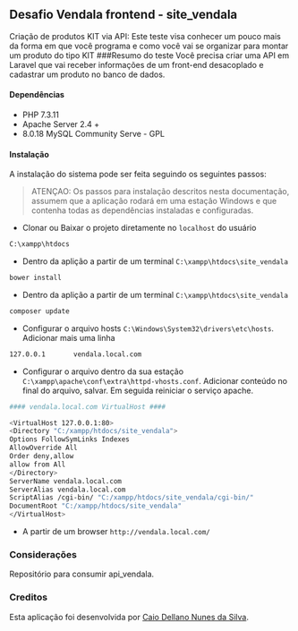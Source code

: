 ## Desafio Vendala frontend - site_vendala
Criação de produtos KIT via API:
Este teste visa conhecer um pouco mais da forma em que você programa e como você vai se organizar para montar um produto do tipo KIT
###Resumo do teste
Você precisa criar uma API em Laravel que vai receber informações de um front-end desacoplado e cadastrar um produto no banco de dados.
#### Dependências
* PHP 7.3.11
* Apache Server 2.4 +
* 8.0.18 MySQL Community Serve - GPL
#### Instalação
A instalação do sistema pode ser feita seguindo os seguintes passos:
> ATENÇAO: Os passos para instalação descritos nesta documentação, assumem que a aplicação rodará em uma estação Windows e que contenha todas as dependências instaladas e configuradas.

* Clonar ou Baixar o projeto diretamente no `localhost` do usuário
```bash
C:\xampp\htdocs
```
* Dentro da aplição a partir de um terminal `C:\xampp\htdocs\site_vendala`
```bash
bower install
```
* Dentro da aplição a partir de um terminal `C:\xampp\htdocs\site_vendala`
```bash
composer update
```

* Configurar o arquivo hosts `C:\Windows\System32\drivers\etc\hosts`. Adicionar mais uma linha
```bash
127.0.0.1       vendala.local.com
```
* Configurar o arquivo dentro da sua estação `C:\xampp\apache\conf\extra\httpd-vhosts.conf`. Adicionar conteúdo no final do arquivo, salvar. Em seguida reiniciar o serviço apache.
```bash
#### vendala.local.com VirtualHost ####			

<VirtualHost 127.0.0.1:80>
<Directory "C:/xampp/htdocs/site_vendala">
Options FollowSymLinks Indexes
AllowOverride All
Order deny,allow
allow from All
</Directory>
ServerName vendala.local.com
ServerAlias vendala.local.com
ScriptAlias /cgi-bin/ "C:/xampp/htdocs/site_vendala/cgi-bin/"
DocumentRoot "C:/xampp/htdocs/site_vendala"
</VirtualHost>
```

* A partir de um browser `http://vendala.local.com/`
### Considerações
Repositório para consumir api_vendala.
### Creditos
Esta aplicação foi desenvolvida por [Caio Dellano Nunes da Silva](mailto:bladellano@gmail.com).